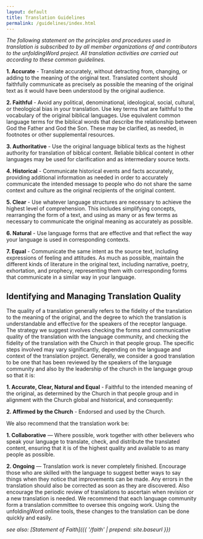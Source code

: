 ```yaml
---
layout: default
title: Translation Guidelines
permalink: /guidelines/index.html
---
```


*The following statement on the principles and procedures used in translation is subscribed to by all member organizations of and contributors to the unfoldingWord project. All translation activities are carried out according to these common guidelines.*

**1. Accurate** - Translate accurately, without detracting from, changing, or adding to the meaning of the original text. Translated content should faithfully communicate as precisely as possible the meaning of the original text as it would have been understood by the original audience. 

**2. Faithful** - Avoid any political, denominational, ideological, social, cultural, or theological bias in your translation. Use key terms that are faithful to the vocabulary of the original biblical languages. Use equivalent common language terms for the biblical words that describe the relationship between God the Father and God the Son. These may be clarified, as needed, in footnotes or other supplemental resources. 

**3. Authoritative** - Use the original language biblical texts as the highest authority for translation of biblical content. Reliable biblical content in other languages may be used for clarification and as intermediary source texts.

**4. Historical** - Communicate historical events and facts accurately, providing additional information as needed in order to accurately communicate the intended message to people who do not share the same context and culture as the original recipients of the original content. 

**5. Clear** - Use whatever language structures are necessary to achieve the highest level of comprehension. This includes simplifying concepts, rearranging the form of a text, and using as many or as few terms as necessary to communicate the original meaning as accurately as possible.

**6. Natural** - Use language forms that are effective and that reflect the way your language is used in corresponding contexts. 

**7. Equal** - Communicate the same intent as the source text, including expressions of feeling and attitudes. As much as possible, maintain the different kinds of literature in the original text, including narrative, poetry, exhortation, and prophecy, representing them with corresponding forms that communicate in a similar way in your language.


Identifying and Managing Translation Quality
--------------------------------------------

The quality of a translation generally refers to the fidelity of the translation to the meaning of the original, and the degree to which the translation is understandable and effective for the speakers of the receptor language. The strategy we suggest involves checking the forms and communicative quality of the translation with the language community, and checking the fidelity of the translation with the Church in that people group. 
The specific steps involved may vary significantly, depending on the language and context of the translation project. Generally, we consider a good translation to be one that has been reviewed by the speakers of the language community and also by the leadership of the church in the language group so that it is: 

**1. Accurate, Clear, Natural and Equal** - Faithful to the intended meaning of the original, as determined by the Church in that people group and in alignment with the Church global and historical, and consequently:

**2. Affirmed by the Church** - Endorsed and used by the Church.

We also recommend that the translation work be:

**1. Collaborative** — Where possible, work together with other believers who speak your language to translate, check, and distribute the translated content, ensuring that it is of the highest quality and available to as many people as possible.

**2. Ongoing** — Translation work is never completely finished. Encourage those who are skilled with the language to suggest better ways to say things when they notice that improvements can be made. Any errors in the translation should also be corrected as soon as they are discovered. Also encourage the periodic review of translations to ascertain when revision or a new translation is needed. We recommend that each language community form a translation committee to oversee this ongoing work. Using the unfoldingWord online tools, these changes to the translation can be done quickly and easily. 


*see also: [Statement of Faith]({{ '/faith' | prepend: site.baseurl }})*
